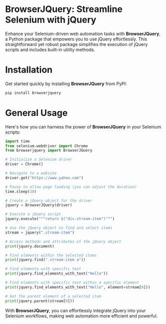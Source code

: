 # BrowserJQuery: Streamline Selenium with jQuery

Enhance your Selenium-driven web automation tasks with **BrowserJQuery**, a Python package that empowers you to use jQuery effortlessly. This straightforward yet robust package simplifies the execution of jQuery scripts and includes built-in utility methods.

# Installation

Get started quickly by installing **BrowserJQuery** from PyPI:

```bash
pip install browserjquery
```

# General Usage

Here's how you can harness the power of **BrowserJQuery** in your Selenium scripts:

```python
import time
from selenium.webdriver import Chrome
from browserjquery import BrowserJQuery

# Initialize a Selenium driver
driver = Chrome()

# Navigate to a website
driver.get("https://www.yahoo.com")

# Pause to allow page loading (you can adjust the duration)
time.sleep(10)

# Create a jQuery object for the driver
jquery = BrowserJQuery(driver)

# Execute a jQuery script
jquery.execute("""return $("div.stream-item")""")

# Use the jQuery object to find and select items
stream = jquery(".stream-item")

# Access methods and attributes of the jQuery object
print(jquery.document)

# Find elements within the selected items
print(jquery.find(".stream-item a"))

# Find elements with specific text
print(jquery.find_elements_with_text("Hello"))

# Find elements with specific text within a specific element
print(jquery.find_elements_with_text("Hello", element=stream[0]))

# Get the parent element of a selected item
print(jquery.parent(stream[0]))
```

With **BrowserJQuery**, you can effortlessly integrate jQuery into your Selenium workflows, making web automation more efficient and powerful.
